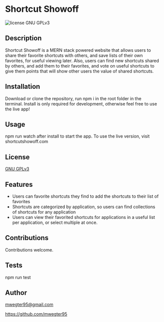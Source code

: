 # Shortcut Showoff
![license GNU GPLv3](https://img.shields.io/static/v1?label=License&message=GNU GPLv3&color=green?style=plastic&logo=appveyor)
## Description
Shortcut Showoff is a MERN stack powered website that allows users to share their favorite shortcuts with others, and save lists of their own favorites, for useful viewing later. Also, users can find new shortcuts shared by others, and add them to their favorites, and vote on useful shortcuts to give them points that will show other users the value of shared shortcuts.

## Installation
Download or clone the repository, run npm i in the root folder in the terminal. Install is only required for development, otherwise feel free to use the live app!
## Usage
npm run watch after install to start the app. To use the live version, visit shortcutshowoff.com


## License
[GNU GPLv3](https://www.gnu.org/licenses/gpl-3.0.en.html) 

## Features
* Users can favorite shortcuts they find to add the shortcuts to their list of favorites
* Shortcuts are categorized by application, so users can find collections of shortcuts for any application
* Users can view their favorited shortcuts for applications in a useful list per application, or select multiple at once.

## Contributions
Contributions welcome.


## Tests
npm run test

## Author
mwegter95@gmail.com

https://github.com/mwegter95

    
